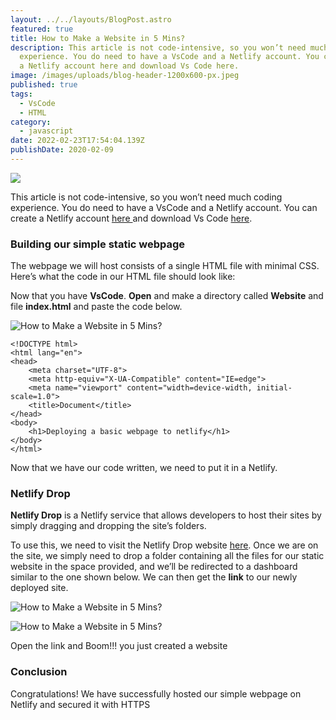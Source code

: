 ```yaml
---
layout: ../../layouts/BlogPost.astro
featured: true
title: How to Make a Website in 5 Mins?
description: This article is not code-intensive, so you won’t need much coding
  experience. You do need to have a VsCode and a Netlify account. You can create
  a Netlify account here and download Vs Code here.
image: /images/uploads/blog-header-1200x600-px.jpeg
published: true
tags:
  - VsCode
  - HTML
category:
  - javascript
date: 2022-02-23T17:54:04.139Z
publishDate: 2020-02-09
---
```

![](/images/uploads/blog-header-1200x600-px.jpeg)



This article is not code-intensive, so you won’t need much coding experience. You do need to have a VsCode and a Netlify account. You can create a Netlify account [here ](https://app.netlify.com/)and download Vs Code [here](https://code.visualstudio.com/).



### **Building our simple static webpage**

The webpage we will host consists of a single HTML file with minimal CSS. Here’s what the code in our HTML file should look like:

Now that you have **VsCode**. **Open** and make a directory called **Website** and file **index.html** and paste the code below.



![How to Make a Website in 5 Mins?](/images/uploads/vscode.jpg)

```
<!DOCTYPE html>
<html lang="en">
<head>
    <meta charset="UTF-8">
    <meta http-equiv="X-UA-Compatible" content="IE=edge">
    <meta name="viewport" content="width=device-width, initial-scale=1.0">
    <title>Document</title>
</head>
<body>
    <h1>Deploying a basic webpage to netlify</h1> 
</body>
</html>
```





Now that we have our code written, we need to put it in a Netlify.





### **Netlify Drop**

**Netlify Drop** is a Netlify service that allows developers to host their sites by simply dragging and dropping the site’s folders.

To use this, we need to visit the Netlify Drop website [here](https://app.netlify.com/drop). Once we are on the site, we simply need to drop a folder containing all the files for our static website in the space provided, and we’ll be redirected to a dashboard similar to the one shown below. We can then get the **link** to our newly deployed site.



![How to Make a Website in 5 Mins?](/images/uploads/drop.jpg)

![How to Make a Website in 5 Mins?](/images/uploads/dashboard.jpg)

 Open the link and Boom!!! you just created a website





### **Conclusion**

Congratulations! We have successfully hosted our simple webpage on Netlify and secured it with HTTPS